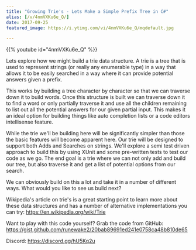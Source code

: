 ```yaml
---
title: "Growing Trie's - Lets Make a Simple Prefix Tree in C#"
alias: [/v/4nmVXKu6e_Q/]
date: 2017-09-25
featured_image: https://i.ytimg.com/vi/4nmVXKu6e_Q/mqdefault.jpg

---
```


{{% youtube id="4nmVXKu6e_Q" %}}

Lets explore how we might build a trie data structure. A trie is a tree that is used to represent strings (or really any enumerable type) in a way that allows it to be easily searched in a way where it can provide potential answers given a prefix.

This works by building a tree character by character so that we can traverse down it to build words. Once this structure is built we can traverse down it to find a word or only partially traverse it and use all the children remaining to list out all the potential answers for our given partial input. This makes it an ideal option for building things like auto completion lists or a code editors intellisense feature.

While the trie we'll be building here will be significantly simpler than those the basic features will become apparent here. Our trie will be designed to support both Adds and Searches on strings. We'll explore a semi test driven approach to build this by using XUnit and some pre-written tests to test our code as we go. The end goal is a trie where we can not only add and build our tree, but also traverse it and get a list of potential options from our search.

We can obviously build on this a lot and take it in a number of different ways. What would you like to see us build next?

Wikipedia's article on trie's is a great starting point to learn more about these data structures and has a number of alternative implementations you can try: https://en.wikipedia.org/wiki/Trie

Want to play with this code yourself? Grab the code from GitHub: https://gist.github.com/runewake2/20bab89691ed241e0758ca48b810de65

Discord: https://discord.gg/hU5Kq2u